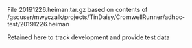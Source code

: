 File 20191226.heiman.tar.gz based on contents of 
    /gscuser/mwyczalk/projects/TinDaisy/CromwellRunner/adhoc-test/20191226.heiman

Retained here to track development and provide test data
